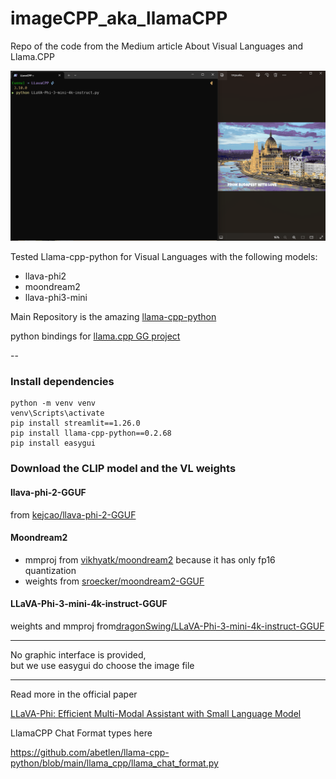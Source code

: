 # imageCPP_aka_llamaCPP
Repo of the code from the Medium article About Visual Languages and Llama.CPP

<img src='https://github.com/fabiomatricardi/imageCPP_aka_llamaCPP/raw/main/VLcpp001.gif' width=900>


Tested Llama-cpp-python for Visual Languages with the following models:
- llava-phi2
- moondream2
- llava-phi3-mini


Main Repository is the amazing [llama-cpp-python](https://github.com/abetlen/llama-cpp-python)<br>

python bindings for [llama.cpp GG project](https://github.com/ggerganov/llama.cpp)

--


### Install dependencies
```
python -m venv venv
venv\Scripts\activate
pip install streamlit==1.26.0
pip install llama-cpp-python==0.2.68
pip install easygui
```

### Download the CLIP model and the VL weights
#### llava-phi-2-GGUF
from [kejcao/llava-phi-2-GGUF](https://huggingface.co/kejcao/llava-phi-2-GGUF/tree/main)

#### Moondream2
- mmproj from [vikhyatk/moondream2](https://huggingface.co/vikhyatk/moondream2/tree/main)  because it has only fp16 quantization
- weights from [sroecker/moondream2-GGUF](https://huggingface.co/sroecker/moondream2-GGUF)

#### LLaVA-Phi-3-mini-4k-instruct-GGUF
weights and mmproj from[dragonSwing/LLaVA-Phi-3-mini-4k-instruct-GGUF](https://huggingface.co/dragonSwing/LLaVA-Phi-3-mini-4k-instruct-GGUF/tree/main)

---


No graphic interface is provided,<br>
but we use easygui do choose the image file

---

Read more in the official paper

[LLaVA-Phi: Efficient Multi-Modal Assistant with Small Language Model](https://arxiv.org/pdf/2401.02330)

LlamaCPP Chat Format types here

https://github.com/abetlen/llama-cpp-python/blob/main/llama_cpp/llama_chat_format.py

